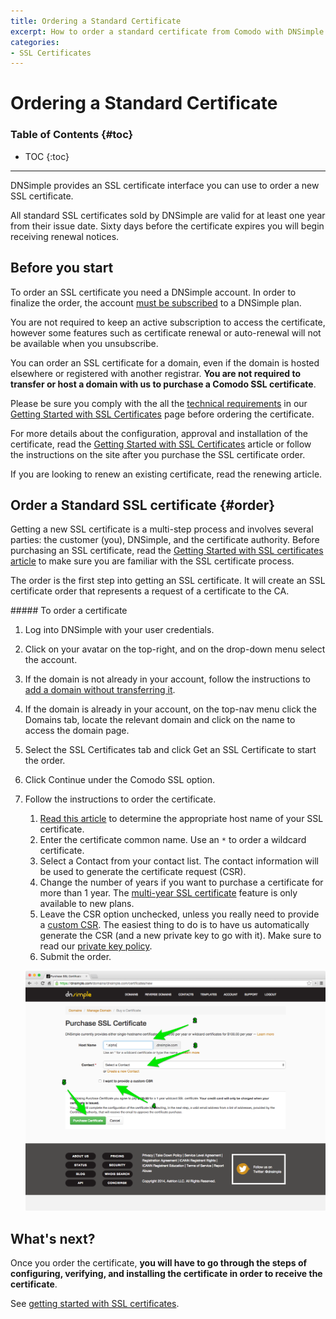 ```yaml
---
title: Ordering a Standard Certificate
excerpt: How to order a standard certificate from Comodo with DNSimple.
categories:
- SSL Certificates
---
```


# Ordering a Standard Certificate

### Table of Contents {#toc}

* TOC
{:toc}

---

DNSimple provides an SSL certificate interface you can use to order a new SSL certificate.

All standard SSL certificates sold by DNSimple are valid for at least one year from their issue date. Sixty days before the certificate expires you will begin receiving renewal notices.


## Before you start

To order an SSL certificate you need a DNSimple account. In order to finalize the order, the account [must be subscribed](/articles/account-activation) to a DNSimple plan.

<note>
You are not required to keep an active subscription to access the certificate, however some features such as certificate renewal or auto-renewal will not be available when you unsubscribe.
</note>

You can order an SSL certificate for a domain, even if the domain is hosted elsewhere or registered with another registrar. **You are not required to transfer or host a domain with us to purchase a Comodo SSL certificate**.

Please be sure you comply with the all the [technical requirements](/articles/getting-started-ssl-certificates/#requirements) in our [Getting Started with SSL Certificates](/articles/getting-started-ssl-certificates) page before ordering the certificate.

For more details about the configuration, approval and installation of the certificate, read the [Getting Started with SSL Certificates](/articles/getting-started-ssl-certificates) article or follow the instructions on the site after you purchase the SSL certificate order.

If you are looking to renew an existing certificate, read the renewing article.


## Order a Standard SSL certificate {#order}

Getting a new SSL certificate is a multi-step process and involves several parties: the customer (you), DNSimple, and the certificate authority. Before purchasing an SSL certificate, read the [Getting Started with SSL certificates article](/articles/getting-started-ssl-certificates) to make sure you are familiar with the SSL certificate process.

The order is the first step into getting an SSL certificate. It will create an SSL certificate order that represents a request of a certificate to the CA.

<div class="section-steps" markdown="1">
##### To order a certificate

1.  Log into DNSimple with your user credentials.
1.  Click on your avatar on the top-right, and on the drop-down menu select the account.
1.  If the domain is not already in your account, follow the instructions to [add a domain without transferring it](/articles/adding-domain).
1.  If the domain is already in your account, on the top-nav menu click the <label>Domains</label> tab, locate the relevant domain and click on the name to access the domain page.
1.  Select the SSL Certificates tab and click <label>Get an SSL Certificate</label> to start the order.
1.  Click <label>Continue</label> under the Comodo SSL option.
1.  Follow the instructions to order the certificate.

    1.  [Read this article](/articles/ssl-certificate-names) to determine the appropriate host name of your SSL certificate.
    1.  Enter the certificate common name. Use an `*` to order a wildcard certificate.
    1.  Select a Contact from your contact list. The contact information will be used to generate the certificate request (CSR).
    1.  Change the number of years if you want to purchase a certificate for more than 1 year. The [multi-year SSL certificate](/articles/can-multi-year-ssl-certificates) feature is only available to new plans.
    1.  Leave the CSR option unchecked, unless you really need to provide a [custom CSR](/articles/what-is-csr). The easiest thing to do is to have us automatically generate the CSR (and a new private key to go with it). Make sure to read our [private key policy](https://dnsimple.com/private-key-policy).
    1.  Submit the order.

    ![Purchase a Certificate](/files/dnsimple-certificate-purchase.png)

</div>


## What's next?

Once you order the certificate, **you will have to go through the steps of configuring, verifying, and installing the certificate in order to receive the certificate**.

See [getting started with SSL certificates](/articles/getting-started-ssl-certificates).
